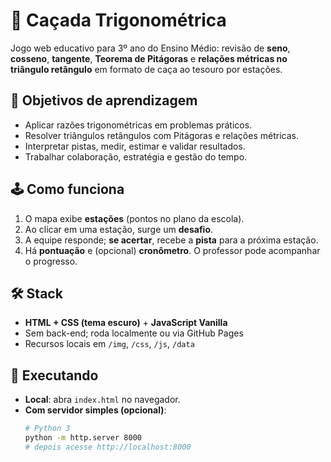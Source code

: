 # 🧭 Caçada Trigonométrica
Jogo web educativo para 3º ano do Ensino Médio: revisão de **seno**, **cosseno**, **tangente**, **Teorema de Pitágoras** e **relações métricas no triângulo retângulo** em formato de caça ao tesouro por estações.

## 🎯 Objetivos de aprendizagem
- Aplicar razões trigonométricas em problemas práticos.
- Resolver triângulos retângulos com Pitágoras e relações métricas.
- Interpretar pistas, medir, estimar e validar resultados.
- Trabalhar colaboração, estratégia e gestão do tempo.

## 🕹️ Como funciona
1. O mapa exibe **estações** (pontos no plano da escola).
2. Ao clicar em uma estação, surge um **desafio**. 
3. A equipe responde; **se acertar**, recebe a **pista** para a próxima estação.
4. Há **pontuação** e (opcional) **cronômetro**. O professor pode acompanhar o progresso.

## 🛠️ Stack
- **HTML + CSS (tema escuro)** + **JavaScript Vanilla**
- Sem back-end; roda localmente ou via GitHub Pages
- Recursos locais em `/img`, `/css`, `/js`, `/data`

## 🚀 Executando
- **Local**: abra `index.html` no navegador.
- **Com servidor simples (opcional)**:
  ```bash
  # Python 3
  python -m http.server 8000
  # depois acesse http://localhost:8000
